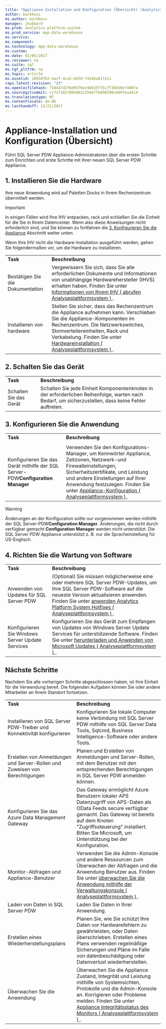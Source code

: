 ```yaml
---
title: "Appliance-Installation und Konfiguration (Übersicht) (Analytics Platform System)"
author: barbkess
ms.author: barbkess
manager: jhubbard
ms.prod: analytics-platform-system
ms.prod_service: mpp-data-warehouse
ms.service: 
ms.component: 
ms.technology: mpp-data-warehouse
ms.custom: 
ms.date: 01/05/2017
ms.reviewer: na
ms.suite: sql
ms.tgt_pltfrm: na
ms.topic: article
ms.assetid: 10934f62-4acf-4ca5-b550-f426ba81fe11
caps.latest.revision: "23"
ms.openlocfilehash: 719447d2f6d9376ec9db35f35c7f38b50ef460fa
ms.sourcegitcommit: cc71f1027884462c359effb898390c8d97eaa414
ms.translationtype: MT
ms.contentlocale: de-DE
ms.lasthandoff: 12/21/2017
---
```

# <a name="appliance-installation-and-configuration-overview"></a>Appliance-Installation und Konfiguration (Übersicht)
Führt SQL Server PDW Appliance-Administratoren über die ersten Schritte zum Einrichten und erste Schritte mit Ihrer neuen SQL Server PDW Appliance.  
  
<!-- MISSING LINKS ## <a name="BeforeYouBegin"></a>Before You Begin  
Before you begin to install, configure, and use your new appliance, we recommend reviewing information about the appliance components. Review the following to familiarize yourself with the appliance:  
  
-   Review [Understanding the Appliance Nodes and Hardware (SQL Server PDW)](assetId:///f60f419f-d1e1-403d-8cf9-07e7ef6d6627) to be sure you understand the components included in your new appliance.  
  
-   Review [Connecting to SQL Server PDW (SQL Server PDW)](assetId:///721851d5-e521-4d5b-ba6d-8e2e9d3c7808) to understand how and when appliance administrators will connect to each appliance node.  
-->

## <a name="InstallHardware"></a>1. Installieren Sie die Hardware  
Ihre neue Anwendung wird auf Paletten Docks in Ihrem Rechenzentrum übermittelt werden.  
  
> [!IMPORTANT]  
> In einigen Fällen wird Ihre IHV entpacken, rack und schließen Sie die Einheit für die Sie in Ihrem Datencenter. Wenn also diese Anweisungen nicht erforderlich sind, und Sie können zu fortfahren die [3. Konfigurieren Sie die Appliance](#ConfigureAppliance) Abschnitt weiter unten.  
  
Wenn Ihre IHV nicht die Hardware-Installation ausgeführt werden, gehen Sie folgendermaßen vor, um die Hardware zu installieren.  
  
|||  
|-|-|  
|**Task**|**Beschreibung**|  
|Bestätigen Sie die Dokumentation|Vergewissern Sie sich, dass Sie alle erforderlichen Dokumente und Informationen von unabhängige Hardwarehersteller (IHVS) erhalten haben. Finden Sie unter [Informationen von Ihrem IHV &#40; abrufen Analyseplattformsystem &#41; ](information-to-obtain-from-your-ihv.md).|  
|Installieren von hardware|Stellen Sie sicher, dass das Rechenzentrum die Appliance aufnehmen kann. Verschieben Sie die Appliance-Komponenten im Rechenzentrum. Die Netzwerkswitches, Stomverteilereinheiten, Rack und Verkabelung. Finden Sie unter [Hardwareinstallation &#40; Analyseplattformsystem &#41; ](hardware-installation.md).|  
  
## <a name="PowerOnAppliance"></a>2. Schalten Sie das Gerät  
  
|||  
|-|-|  
|**Task**|**Beschreibung**|  
|Schalten Sie das Gerät|Schalten Sie jede Einheit Komponentenknoten in der erforderlichen Reihenfolge, warten nach Bedarf, um sicherzustellen, dass keine Fehler auftreten.|  
  
## <a name="ConfigureAppliance"></a>3. Konfigurieren Sie die Anwendung  
  
|||  
|-|-|  
|**Task**|**Beschreibung**|  
|||  
|Konfigurieren Sie das Gerät mithilfe der SQL Server-PDW**Configuration Manager**|Verwenden Sie den Konfigurations-Manager, um Kennwörter Appliance, Zeitzonen, Netzwerk-und Firewalleinstellungen, Sicherheitszertifikate, und Leistung und andere Einstellungen auf Ihrer Anwendung festzulegen. Finden Sie unter [Appliance-Konfiguration &#40; Analyseplattformsystem &#41; ](appliance-configuration.md).|  
  
> [!WARNING]  
> Änderungen an der Konfiguration sollte nur vorgenommen werden mithilfe der SQL Server-PDW**Configuration Manager**. Änderungen, die nicht durch verfügbar gemacht **Configuration Manager** werden nicht unterstützt. Die SQL Server PDW Appliance unterstützt z. B. nur die Spracheinstellung für US-Englisch.  
  
## <a name="SoftwareServicing"></a>4. Richten Sie die Wartung von Software  
  
|||  
|-|-|  
|**Task**|**Beschreibung**|  
|Anwenden von Updates für SQL Server PDW|(Optional) Sie müssen möglicherweise eine oder mehrere SQL Server PDW-Updates, um Ihre SQL Server PDW-Software auf die neueste Version aktualisieren anwenden. Finden Sie unter [anwenden Analytics Platform System Hotfixes &#40; Analyseplattformsystem &#41; ](apply-analytics-platform-system-hotfixes.md).|  
|Konfigurieren Sie Windows Server Update Services|Konfigurieren Sie das Gerät zum Empfangen von Updates von Windows Server Update Services für unterstützende Software. Finden Sie unter [herunterladen und Anwenden von Microsoft Updates &#40; Analyseplattformsystem &#41; ](download-and-apply-microsoft-updates.md).|  
  
## <a name="NextSteps"></a>Nächste Schritte  
Nachdem Sie alle vorherigen Schritte abgeschlossen haben, ist Ihre Einheit für die Verwendung bereit. Die folgenden Aufgaben können Sie oder andere Mitarbeiter an Ihrem Standort fortsetzen.  
  
|||  
|-|-|  
|**Task**|**Beschreibung**|  
|Installieren von SQL Server PDW-Treiber und Konnektivität konfigurieren|Konfigurieren Sie lokale Computer keine Verbindung mit SQL Server PDW mithilfe von SQL Server Data Tools, Sqlcmd, Business Intelligence-Software oder andere Tools. <!-- MISSING LINKS See [Client Tools (SQL Server PDW)](assetId:///721851d5-e521-4d5b-ba6d-8e2e9d3c7808).-->|  
|Erstellen von Anmeldungen und Server-Rollen und Zuweisen von Berechtigungen|Planen und Erstellen von Anmeldungen und Server-Rollen, mit dem Benutzer mit den entsprechenden Berechtigungen in SQL Server PDW anmelden können. <!-- MISSING LINKS See [PDW Permissions &#40;SQL Server PDW&#41;](../sqlpdw/pdw-permissions-sql-server-pdw.md).-->|  
|Konfigurieren Sie das Azure Data Management Gateway|Das Gateway ermöglicht Azure Benutzern lokaler APS Datenzugriff von APS-Daten als OData Feeds secure verfügbar gemacht. Das Gateway ist bereits auf dem Knoten "Zugriffssteuerung" installiert. Bitten Sie Microsoft, um Unterstützung bei der Konfiguration.|  
|Monitor-Abfragen und Appliance-Benutzer|Verwenden Sie die Admin-Konsole und andere Ressourcen zum Überwachen der Abfragen und die Anwendung Benutzer aus. Finden Sie unter [überwachen Sie die Anwendung mithilfe der Verwaltungskonsole &#40; Analyseplattformsystem &#41; ](monitor-the-appliance-by-using-the-admin-console.md)<!-- MISSING LINKS and [User Sessions &#40;SQL Server PDW&#41;](../sqlpdw/user-sessions-sql-server-pdw.md)-->.|  
|Laden von Daten in SQL Server PDW|Laden Sie Daten in Ihrer Anwendung. <!-- MISSING LINKS See [Load &#40;SQL Server PDW&#41;](../sqlpdw/load-sql-server-pdw.md).-->|  
|Erstellen eines Wiederherstellungsplans|Planen Sie, wie Sie schützt Ihre Daten vor Hardwarefehlern zu gewährleisten, oder Daten überschrieben. Erstellen eines Plans verwenden regelmäßige Sicherungen und Pläne im Falle von datenbeschädigung oder Datenverlust wiederherstellen. <!-- MISSING LINKS See [Create a Disaster Recovery Plan &#40;SQL Server PDW&#41;](../sqlpdw/create-a-disaster-recovery-plan-sql-server-pdw.md).-->|  
|Überwachen Sie die Anwendung|Überwachen Sie die Appliance Zustand, Integrität und Leistung mithilfe von Systemsichten, Protokolle und die Admin-Konsole an. Korrigieren oder Probleme melden. Finden Sie unter [Appliance Integritätsstatus des Monitors &#40; Analyseplattformsystem &#41; ](../relational-databases/system-dynamic-management-views/sys-dm-pdw-component-health-status-transact-sql.md).|  
